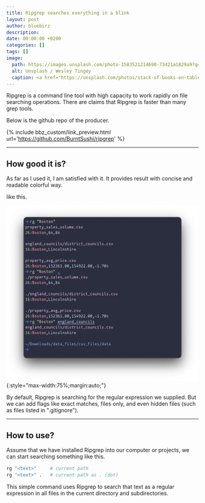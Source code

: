 ```yaml
---
title: Ripgrep searches everything in a blink
layout: post
author: bluebirz
description:
date: 00:00:00 +0200
categories: []
tags: []
image:
  path: https://images.unsplash.com/photo-1583521214690-73421a1829a9?q=80&w=2070&auto=format&fit=crop&ixlib=rb-4.0.3&ixid=M3wxMjA3fDB8MHxwaG90by1wYWdlfHx8fGVufDB8fHx8fA%3D%3D
  alt: Unsplash / Wesley Tingey 
  caption: <a href="https://unsplash.com/photos/stack-of-books-on-table-snNHKZ-mGfE">Unsplash / Wesley Tingey</a>
---
```


Ripgrep is a command line tool with high capacity to work rapidly on file searching operations. There are claims that Ripgrep is faster than many grep tools.

Below is the github repo of the producer.

{% include bbz_custom/link_preview.html url='<https://github.com/BurntSushi/ripgrep>' %}

---

## How good it is?

As far as I used it, I am satisfied with it. It provides result with concise and readable colorful way.

like this.

![rg sample](../rg/01-sample.png){:style="max-width:75%;margin:auto;"}

By default, Ripgrep is searching for the regular expression we supplied. But we can add flags like exact matches, files only, and even hidden files (such as files listed in ".gitignore").

---

## How to use?

Assume that we have installed Ripgrep into our computer or projects, we can start searching something like this.

```sh
rg "<text>"     # current path
rg "<text>" .   # current path as . (dot)
```

This simple command uses Ripgrep to search that text as a regular expression in all files in the current directory and subdirectories.
